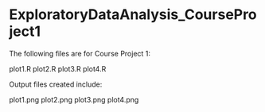 ExploratoryDataAnalysis_CourseProject1
======================================

The following files are for Course Project 1:

plot1.R
plot2.R
plot3.R
plot4.R

Output files created include:

plot1.png
plot2.png
plot3.png
plot4.png

